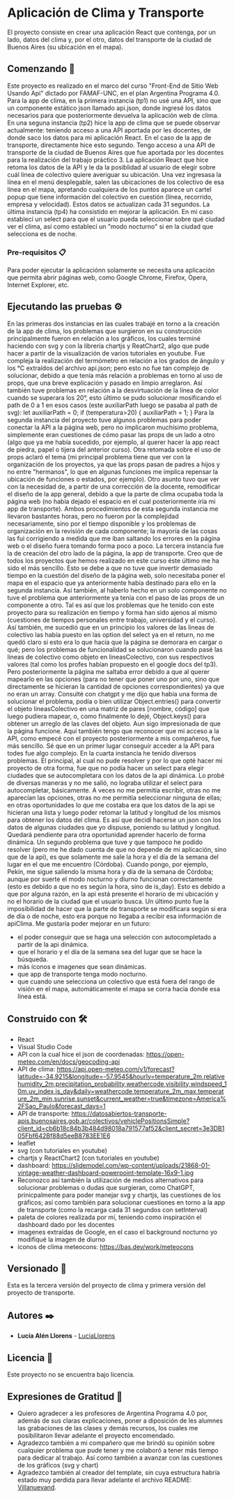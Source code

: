 # Aplicación de Clima y Transporte

El proyecto consiste en crear una aplicación React que contenga, por un lado, datos del clima y, por el otro, datos del transporte de la ciudad de Buenos Aires (su ubicación en el mapa). 

## Comenzando 🚀

Este proyecto es realizado en el marco del curso "Front-End de Sitio Web Usando Api" dictado por FAMAF-UNC, en el plan Argentina Programa 4.0.
Para la app de clima, en la primera instancia (tp1) no usé una API, sino que un componente estático json llamado api.json, donde ingresé los datos necesarios para que posteriormente devuelva la aplicación web de clima. En una seguna instancia (tp2) hice la app de clima que se puede observar actualmente: teniendo acceso a una API aportada por les docentes, de donde saco los datos para mi aplicación React.
En el caso de la app de transporte, directamente hice esto segundo. Tengo acceso a una API de transporte de la ciudad de Buenos Aires que fue aportada por les docentes para la realización del trabajo práctico 3. La aplicación React que hice retoma los datos de la API y le da la posiblidad al usuario de elegir sobre cuál linea de colectivo quiere averiguar su ubicación. Una vez ingresasa la línea en el menú desplegable, salen las ubicaciones de los colectivo de esa línea en el mapa, apretando cualquiera de los puntos aparece un cartel popup que tiene información del colectivo en cuestión (línea, recorrido, empresa y velocidad). Estos datos se actualizan cada 31 segundos.
La última instancia (tp4) ha consistido en mejorar la aplicación. En mi caso establecí un select para que el usuario pueda seleccionar sobre qué ciudad ver el clima, así como establecí un "modo nocturno" si en la ciudad que selecciona es de noche.

### Pre-requisitos 📋

Para poder ejecutar la aplicaciónn solamente se necesita una aplicación que permita abrir páginas web, como Google Chrome, Firefox, Opera, Internet Explorer, etc. 

## Ejecutando las pruebas ⚙️

En las primeras dos instancias en las cuales trabajé en torno a la creación de la app de clima, los problemas que surgieron en su construcción principalmente fueron en relación a los gráficos, los cuales terminé haciendo con svg y con la librería chartjs y ReatChart2, algo que pude hacer a partir de la visualización de varios tutoriales en youtube.
Fue compleja la realización del termómetro en relación a los grados de ángulo y los °C extraídos del archivo api.json; pero esto no fue tan complejo de solucionar, debido a que tenía más relación a problemas en torno al uso de props, que una breve explicación y pasado en limpio arreglaron. 
Así también tuve problemas en relación a la desvirtuación de la línea de color cuando se superara los 20°, esto último se pudo solucionar mosificando el path de 0 a 1 en esos casos (este auxiliarPath luego se pasaba al path de svg):
let auxiliarPath = 0;
      if (temperatura>20) {
            auxiliarPath = 1;
      }
Para la segunda instancia del proyecto tuve algunos problemas para poder conectar la API a la página web, pero no implicaron muchísimo problema, simplemente eran cuestiones de cómo pasar las props de un lado a otro (algo que ya me había sucedido, por ejemplo, al querer hacer la app react de piedra, papel o tijera del anterior curso). Otra retomada sobre el uso de props aclaró el tema (mi principal problema tiene que ver con la organización de los proyectos, ya que las props pasan de padres a hijos y no entre "hermanos", lo que en algunas funciones me implica repensar la ubicación de funciones o estados, por ejemplo).
Otro asunto tuvo que ver con la necesidad de, a partir de una corrección de la docente, remodificar el diseño de la app general, debido a que la parte de clima ocupaba toda la página web (no había dejado el espacio en el cual posteriormente iría mi app de transporte).
Ambos procedimientos de esta segunda instancia me llevaron bastantes horas, pero no fueron por la complejidad necesariamente, sino por el tiempo disponible y los problemas de organización en la revisión de cada componente; la mayoría de las cosas las fui corrigiendo a medida que me iban saltando los errores en la página web o el diseño fuera tomando forma poco a poco.
La tercera instancia fue la de creación del otro lado de la página, la app de transporte. Creo que de todos los proyectos que hemos realizado en este curso éste último me ha sido el más sencillo. Esto se debe a que no tuve que invertir demasiado tiempo en la cuestión del diseño de la página web, solo necesitaba poner el mapa en el espacio que ya anteriormente había destinado para ello en la segunda instancia. Así también, al haberlo hecho en un solo componente no tuve el problema que anteriormente ya tenía con el paso de las props de un componente a otro.
Tal es así que los problemas que he tenido con este proyecto para su realización en tiempo y forma han sido ajenos al mismo (cuestiones de tiempos personales entre trabajo, universidad y el curso). Así también, me sucedió que en un principio los valores de las lineas de colectivo las había puesto en las option del select ya en el return, no me quedó claro si esto era lo que hacía que la página se demorara en cargar o qué; pero los problemas de funcionalidad se solucionaron cuando pasé las lineas de colectivo como objeto en lineasColectivo, con sus respectivos valores (tal como los profes habían propuesto en el google docs del tp3). Pero posteriormente la página me saltaba error debido a que al querer mapearlo en las opciones (para no tener que poner uno por uno, sino que directamente se hicieran la cantidad de opciones correspondientes) ya que no eran un array. Consulté con chatgpt y me dijo que había una forma de solucionar el problema, podía o bien utilizar Object.entries() para convertir el objeto lineasColectivo en una matriz de pares [nombre, código] que luego pudiera mapear, o, como finalmente lo dejé, Object.keys() para obtener un arreglo de las claves del objeto.
Aun sigo impresionada de que la página funcione. Aquí también tengo que reconocer que mi acceso a la API, como empecé con el proyecto posteriormente a mis compañeros, fue más sencillo. Sé que en un primer lugar conseguir acceder a la API para todes fue algo complejo.
En la cuarta instancia he tenido diversos problemas. El principal, al cual no pude resolver y por lo que opté hacer mi proyecto de otra forma, fue que no podía hacer un select para elegir ciudades que se autocompletara con los datos de la api dinámica. Lo probé de diversas maneras y no me salió, no lograba utilizar el select para autocompletar, básicamente. A veces no me permitía escribir, otras no me aparecían las opciones, otras no me permitía seleccionar ninguna de ellas; en otras oportunidades lo que me costaba era que los datos de la api se hicieran una lista y luego poder retomar la latitud y longitud de los mismos para obtener los datos del clima. Es así que decidí hacerse un json con los datos de algunas ciudades que yo dispuse, poniendo su latitud y longitud. Quedará pendiente para otra oportunidad aprender hacerlo de forma dinámica.
Un segundo problema que tuve y que tampoco he podido resolver (pero me he dado cuenta de que no depende de mi aplicación, sino que de la api), es que solamente me sale la hora y el día de la semana del lugar en el que me encuentro (Córdoba). Cuando pongo, por ejemplo, Pekín, me sigue saliendo la misma hora y día de la semana de Córdoba; aunque por suerte el modo nocturno y diurno funcionan correctamente (esto es debido a que no es según la hora, sino de is_day). Esto es debido a que por alguna razón, en la api está presente el horario de mi ubicación y no el horario de la ciudad que el usuario busca.
Un último punto fue la imposibilidad de hacer que la parte de transporte se modificara según si era de día o de noche, esto era porque no llegaba a recibir esa información de apiClima.
Me gustaría poder mejorar en un futuro:
* el poder conseguir que se haga una selección con autocompletado a partir de la api dinámica.
* que el horario y el día de la semana sea del lugar que se hace la búsqueda.
* más íconos e imagenes que sean dinámicas.
* que app de transporte tenga modo nocturno.
* que cuando une selecciona un colectivo que está fuera del rango de visión en el mapa, automáticamente el mapa se corra hacia donde esa línea está.

## Construido con 🛠️

* React
* Visual Studio Code
* API con la cual hice el json de coordenadas: https://open-meteo.com/en/docs/geocoding-api
* API de clima: https://api.open-meteo.com/v1/forecast?latitude=-34.9215&longitude=-57.9545&hourly=temperature_2m,relativehumidity_2m,precipitation_probability,weathercode,visibility,windspeed_10m,uv_index,is_day&daily=weathercode,temperature_2m_max,temperature_2m_min,sunrise,sunset&current_weather=true&timezone=America%2FSao_Paulo&forecast_days=1
* API de transporte: https://datosabiertos-transporte-apis.buenosaires.gob.ar/colectivos/vehiclePositionsSimple?client_id=cb6b18c84b3b484d98018a791577af52&client_secret=3e3DB105Fbf642Bf88d5eeB8783EE1E6
* leaflet
* svg (con tutoriales en youtube)
* chartjs y ReactChart2 (con tutoriales en youtube)
* dashboard: https://slidemodel.com/wp-content/uploads/21868-01-vintage-weather-dashboard-powerpoint-template-16x9-1.jpg
* Reconozco así también la utilización de medios alternativos para solucionar problemas o dudas que surgieran, como ChatGPT, prinicpalmente para poder manejar svg y chartjs, las cuestiones de los gráficos; así como también para solucionar cuestiones en torno a la app de transporte (como la recarga cada 31 segundos con setInterval)
* paleta de colores realizada por mí, teniendo como inspiración el dashboard dado por les docentes
* imagenes extraídas de Google, en el caso el background nocturno yo modifiqué la imagen de diurno
* íconos de clima meteocons: https://bas.dev/work/meteocons

## Versionado 📌

Esta es la tercera versión del proyecto de clima y primera versión del proyecto de transporte.

## Autores ✒️

* **Lucía Alén Llorens** - [LuciaLlorens](https://github.com/LuciaLlorens)

## Licencia 📄

Este proyecto no se encuentra bajo licencia.

## Expresiones de Gratitud 🎁

* Quiero agradecer a les profesores de Argentina Programa 4.0 por, además de sus claras explicaciones, poner a diposición de les alumnes las grabaciones de las clases y demás recursos, los cuales me posibilitaron llevar adelante el proyecto encomendado.
* Agradezco también a mi compañero que me brindó su opinión sobre cualquier problema que pude tener y me colaboró a tener más tiempo para dedicar al trabajo. Así como también a avanzar con las cuestiones de los gráficos (svg y chart)
* Agradezco también al creador del template, sin cuya estructura habría estado muy perdida para llevar adelante el archivo README: [Villanuevand](https://github.com/Villanuevand). 

